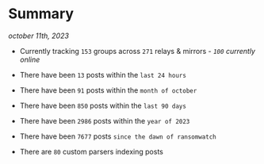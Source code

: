 
# Summary
_october 11th, 2023_

- Currently tracking `153` groups across `271` relays & mirrors - _`100` currently online_

- There have been `13` posts within the `last 24 hours`

- There have been `91` posts within the `month of october`

- There have been `850` posts within the `last 90 days`

- There have been `2986` posts within the `year of 2023`

- There have been `7677` posts `since the dawn of ransomwatch`

- There are `80` custom parsers indexing posts

